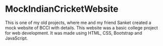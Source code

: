 # MockIndianCricketWebsite
This is one of my old projects, where me and my friend Sanket created a mock website of BCCI with details.
This website was a basic college project for web development.
It was made using HTML, CSS, Bootstrap and JavaScript.
